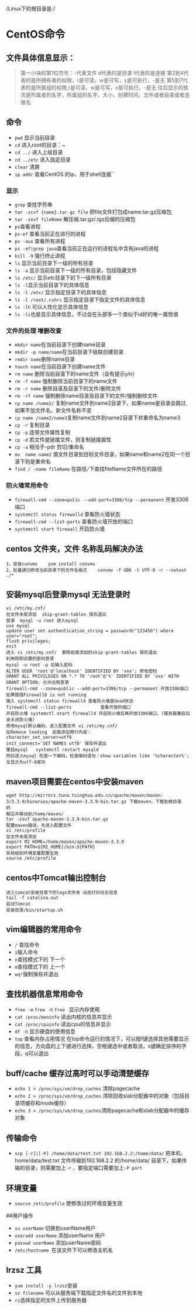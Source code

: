 
/Linux下的根目录是:/
# CentOS命令

## 文件具体信息显示：
  >  第一小块的第1位符号：-代表文件 d代表的是目录 l代表的是连接
  > 第2到4代表的是所拥有者的权限，r是可读，w是可写，x是可执行，-是无
  第5到7代表的是所属组的权限,r是可读，w是可写，x是可执行，-是无
  往后显示的依次是所属者的名字，所属组的名字，大小，创建时间，文件或者目录或者连接名

## 命令

- `pwd`    	显示当前目录
- `cd` 	 	进入root的目录：~
- `cd ../` 	进入上级目录
- `cd ../etc` 进入指定目录
- `clear` 清屏
- `ip addr` 	查看CentOS 的ip，用于shell连接``



### 显示
- `grep` 查找字符串
- `tar -zcvf {name}.tar.gz file`	把file文件打包成name.tar.gz压缩包
- `tar -zxvf fileName`	解压缩.tar.gz/.tgz后缀的压缩包
- `ps`查看进程
- `ps-ef`  查看当前正在进行的进程
- `ps -aux`	查看所有进程
- `ps -ef|grep java`查看当前正在运行的进程名中含有java的进程
- `kill -9`	强行终止进程
- `ls`	显示当前目录下一级的所有目录
- `ls -a` 显示当前目录下一级的所有目录，包括隐藏文件
- `ls /etc/` 显示etc目录下的下一级所有目录
- `ls -l`显示当前目录下的具体信息
- `ls -l /etc/`	显示指定目录下的具体信息
- `ls -l /root/.cshrc` 显示指定目录下指定文件的具体信息
- `ls -lh` 可以人性化显示具体信息
- `ls -li`也是显示具体信息，不过会在头部多一个类似于id好的唯一属性值

### 文件的处理  增删改查
- `mkdir name`在当前目录下创建name目录
- `mkdir -p name/name`在当前目录下级联创建目录
- `rmdir name`删除name目录
- `touch name`在当前目录下创建name文件
- `rm name`	删除当前目录下的name文件（会有提示y/n）
- `rm -f name`	强制删除当前目录下的name文件
- `rm -r name`	删除目录及目录下的文件/删除文件
- `rm -rf name`	强制删除name目录及目录下的文件/强制删除文件
- `cp name /name2/`	复制name文件到name2目录下，如果name是目录会跳过,如果不加文件名，新文件名称不变
- `cp name /name2/name3`复制name文件到name2目录下并重命名为name3
- `cp -r` 复制目录
- `cp -p` 连带文件属性复制
- `cp -d` 若文件是链接文件，则复制链接属性
- `cp -a` 相当于-pdr 剪切/重命名
- `mv  name name2`   源文件目录到目标文件目录，如果name和name2在同一个目录下则是重命名
- `find / -name fileName` 在路径`/`下查找fileName文件所在的路径

### 防火墙常用命令
- `firewall-cmd --zone=pulic --add-port=3306/tcp --permanent` 开发3306端口
-  `systemctl status firewalld` 查看防火墙状态
-  `firewall-cmd --list-ports` 查看防火墙开放的端口
-  `systemctl start firewall` 开启防火墙

## centos 文件夹，文件 名称乱码解决办法
    1、安装convmv    yum install convmv
    2、批量递归修改当前目录下的文件名格式    convmv -f GBK -t UTF-8 -r --notest ./*


## 安装mysql后登录mysql 无法登录时
	vi /etc/my.cnf/ 
	在文件末尾添加  skip-grant-tables 保存退出
	登录  mysql -u root 进入mysql
	use mysql
	update user set authentication_string = password("123456") where user="root";
	flush privileges;
	exit
	进入 vi /etc/my.cnf/  删除前面添加的skip-grant-tables 保存退出
	利用刚刚设置的密码登录
	mysql -u root -p 后输入密码
	ALTER USER 'root'@'localhost' IDENTIFIED BY 'xxx'; 修改密码
	GRANT ALL PRIVILEGES ON *.* TO 'root'@'%' IDENTIFIED BY 'xxx' WITH GRANT OPTION; 允许远程登录
	firewall-cmd --zone=public --add-port=3306/tcp --permanent 开放3306端口 如果报错FirewallD is not running
	输入 systemctl status firewalld 查看防火墙是dead状态
	firewall-cmd --list-ports   		查看开放的端口
	开启防火墙 systemctl start firewalld 开启防火墙后再开放3306端口。(服务器重启后会关闭防火墙)
	修改mysql默认编码，进入配置文件 vi /etc/my.cnf/
	在Remove leading  前面添加两行内容：
	character_set_server=utf8
	init_connect='SET NAMES utf8' 保存并退出
	重启mysql   systemctl restart mysqld
	然后进入mysql 检查一下编码，检查编码语句：show variables like '%character%'; 全显示为utf-8成功


## maven项目需要在centos中安装maven
	wget http://mirrors.tuna.tsinghua.edu.cn/apache/maven/maven-3/3.3.9/binaries/apache-maven-3.3.9-bin.tar.gz 下载maven，下载到根目录        的
	解压并移动到/home/maven/
	tar -zxvf apache-maven-3.3.9-bin.tar.gz
	配置maven路径，先进入配置文件
	vi /etc/profile
	在文件末尾添加
	export M2_HOME=/home/maven/apache-maven-3.3.9
	export PATH=${M2_HOME}/bin:${PATH}
	系统级别环境变量配置生效
	source /etc/profile

## centos中Tomcat输出控制台
	进入tomcat安装目录下的logs文件夹 动态打印日志信息
	tail -f catalina.out 
	启动Tomcat
	安装目录/bin/startup.sh

## vim编辑器的常用命令
 - `/` 查找命令
- `i`输入命令
-  `n`查找模式下的 下一个
-  `m`查找模式下的 上一个
-  `wq!`强制保存并退出

## 查找机器信息常用命令
- `free -m` `free -h` `free ` 显示内存使用
- `cat /proc/meninfo` 读出内核的信息并显示
- `cat /proc/cpuinfo` 读出cpu的信息并显示
- `df -h` 显示硬盘的使用信息
- `top` 查看内存占用情况 在top命令运行的情况下，可以按f键选择其他需要显示的信息，方向盘的上下键进行选择，空格键选中或者取消，s键确定排序的字段，q可以退出
 ## buff/cache 缓存过高时可以手动清楚缓存 
- `echo 1 > /proc/sys/vm/drop_caches`  清除pagecache
- `echo 2 > /proc/sys/vm/drop_caches` 清除回收slab分配器中的对象（包括目录项缓存和inode缓存）
- `echo 3 > /proc/sys/vm/drop_caches`清除pagecache和slab分配器中的缓存对象
## 传输命令
- `scp [-r]|[-P] /home/data/test.txt 192.168.2.2:/home/data/` 把本机、home/data/test.txt 文件传输到192.168.2.2 的/home/data/ 目录下，如果传输的目录，则需要加上`-r` ，要指定端口需要加上`-P port`
## 环境变量
- `source /etc/profile` 使修改过的环境变量生效
  

##用户操作
- `su userName` 切换到userName用户
- `useradd userName` 添加userName 用户
- `passwd userName` 添加userName密码	
- `/etc/hostname `在该文件下可以修改主机名

## lrzsz 工具
 - `yum install -y lrzsz`安装
 - `sz filename` 可以从服务端下载指定文件名的文件到本地
 - `rz`选择指定的文件上传到服务器
